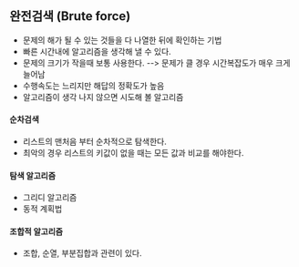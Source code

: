 ## 완전검색 (Brute force)

- 문제의 해가 될 수 있는 것들을 다 나열한 뒤에 확인하는 기법
- 빠른 시간내에 알고리즘을 생각해 낼 수 있다.
- 문제의 크기가 작을때 보통 사용한다.  --> 문제가 클 경우 시간복잡도가 매우 크게 늘어남
- 수행속도는 느리지만 해답의 정확도가 높음
- 알고리즘이 생각 나지 않으면 시도해 볼 알고리즘


#### 순차검색
- 리스트의 맨처음 부터 순차적으로 탐색한다. 
- 최악의 경우 리스트의 키값이 없을 때는 모든 값과 비교를 해야한다.

#### 탐색 알고리즘
- 그리디 알고리즘
- 동적 계획법

#### 조합적 알고리즘
- 조합, 순열, 부분집합과 관련이 있다.


